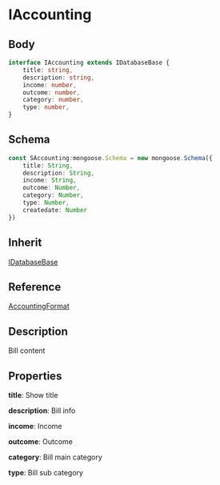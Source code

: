 # IAccounting

## Body

```typescript
interface IAccounting extends IDatabaseBase {
    title: string,
    description: string,
    income: number,
    outcome: number,
    category: number,
    type: number,
}
```

## Schema

```typescript
const SAccounting:mongoose.Schema = new mongoose.Schema({
    title: String,
    description: String,
    income: String,
    outcome: Number,
    category: Number,
    type: Number,
    createdate: Number
})
```

## Inherit

[IDatabaseBase](./../../base/IDatabaseBase.md)

## Reference

[AccountingFormat](./../../utility/AccountingFormat.md)

## Description

Bill content

## Properties

**title**: Show title

**description**: Bill info

**income**: Income

**outcome**: Outcome

**category**: Bill main category

**type**: Bill sub category